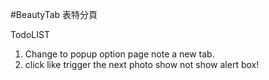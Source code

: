#BeautyTab 表特分頁

TodoLIST
1. Change to popup option page note a new tab.
2. click like trigger the next photo show not show alert box!